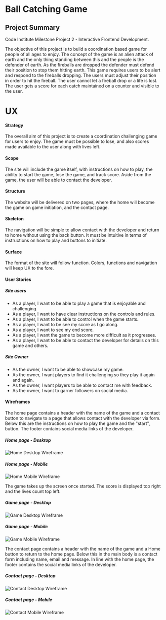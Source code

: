 # Ball Catching Game

## Project Summary

Code Institute Milestone Project 2 - Interactive Frontend Development.

The objective of this project is to build a coordination based game for people of all ages to enjoy.
The concept of the game is an alien attack of earth and the only thing standing between this and 
the people is the defender of earth. 
As the fireballs are dropped the defender must defend their position to stop them hitting earth.
This game requires users to be alert and respond to the fireballs dropping.
The users must adjust their position in order to hit the fireball. 
The user cannot let a fireball drop or a life is lost. 
The user gets a score for each catch maintained on a counter and visible to the user.

# UX

#### Strategy

The overall aim of this project is to create a coordination challenging game for users to enjoy. 
The game must be possible to lose, and also scores made available to the user along with lives left.

#### Scope

The site will include the game itself, with instructions on how to play, the ability to start the game,
lose the game, and track score. Aside from the game, the user will be able to contact the developer.

#### Structure

The website will be delivered on two pages, where the home will become the game on game initiation, and the contact page.

#### Skeleton

The navigation will be simple to allow contact with the developer and return to home without using the back button.
It must be intuitive in terms of instructions on how to play and buttons to initiate. 

#### Surface

The format of the site will follow function. Colors, functions and navigation will keep UX to the fore.  

#### User Stories

##### Site users

- As a player, I want to be able to play a game that is enjoyable and challenging.
- As a player, I want to have clear instructions on the controls and rules.
- As a player, I want to be able to control when the game starts.
- As a player, I want to be see my score as I go along. 
- As a player, I want to see my end score.
- As a player, I want the game to become more difficult as it progresses.
- As a player, I want to be able to contact the developer for details on this game and others.

##### Site Owner

-  As the owner, I want to be able to showcase my game.
-  As the owner, I want players to find it challenging so they play it again and again.
-  As the owner, I want players to be able to contact me with feedback.
-  As the owner, I want to garner followers on social media. 

#### Wireframes

The home page contains a header with the name of the game and a contact button 
to navigate to a page that allows contact with the developer via form.
Below this are the instructions on how to play the game and the "start", button.
The footer contains social media links of the developer.

##### Home page - Desktop
![Home Desktop Wireframe](/readme_images/home.desktop1.png)

##### Home page - Mobile
![Home Mobile Wireframe](/readme_images/home.mobile1.png)

The game takes up the screen once started. The score is displayed 
top right and the lives count top left. 

##### Game page - Desktop
![Game Desktop Wireframe](/readme_images/game.desktop1.png)

##### Game page - Mobile
![Game Mobile Wireframe](/readme_images/game.mobile1.png)

The contact page contains a header with the name of the game and a Home button 
to return to the home page.
Below this in the main body is a contact form including name, email and message.
In line with the home page, the footer contains the social media links of the 
developer.

##### Contact page - Desktop
![Contact Desktop Wireframe](/readme_images/contact.desktop1.png)

##### Contact page - Mobile
![Contact Mobile Wireframe](/readme_images/contact.mobile1.png)
